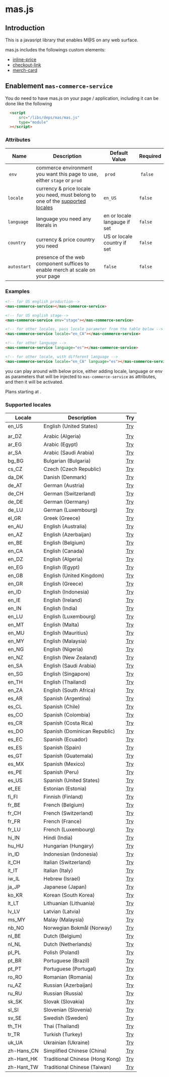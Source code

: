 # mas.js

## Introduction

This is a javasript library that enables M@S on any web surface.

mas.js includes the followings custom elements:

-   [inline-price](/libs/features/mas/docs/inline-price.html)
-   [checkout-link](/libs/features/mas/docs/checkout-link.html)
-   [merch-card](/libs/features/mas/docs/merch-card.html)

## Enablement `mas-commerce-service`

You do need to have mas.js on your page / application, including it can be done like the following
```html
  <script
      src="/libs/deps/mas/mas.js"
      type="module"
  ></script>
```
### Attributes

| Name       | Description                                                                                         | Default Value | Required|
| ---------- | --------------------------------------------------------------------------------------------------- | ------------- | ------- |
| `env`      | commerce environment you want this page to use, either `stage` or `prod`                            | `prod`        | `false` |
| `locale`   | currency & price locale you need, must belong to one of the [supported locales](#supported-locales) | `en_US`       | `false` |
| `language` | language you need any literals in | en or locale langauge if set                                    | `false`       | `false` |
| `country`  | currency & price country you need | US or locale country if set                                     | `false`       | `false` |
| `autostart`| presence of the web component suffices to enable merch at scale on your page                        | `false`       | `false` |

### Examples
```html
<!-- for US english production-->
<mas-commerce-service></mas-commerce-service>

<!-- for US english stage-->
<mas-commerce-service env="stage"></mas-commerce-service>

<!-- for other locales, pass locale parameter from the table below -->
<mas-commerce-service locale="en_CA"></mas-commerce-service>

<!-- for other language -->
<mas-commerce-service language="es"></mas-commerce-service>

<!-- for other locale, with different language -->
<mas-commerce-service locale="en_CA" language="es"></mas-commerce-service>
```
you can play around with below price, either adding locale, language or env as parameters that will be injected to `mas-commerce-service` as attributes, and then it will be activated. 

<p class="example">
  Plans starting at
  <span
    is="inline-price"
    data-display-old-price="true"
    data-display-per-unit="true"
    data-display-recurrence="true"
    data-display-tax="false"
    data-force-tax-exclusive="false"
    data-quantity="1"
    data-template="price"
    data-wcs-osi="A1xn6EL4pK93bWjM8flffQpfEL-bnvtoQKQAvkx574M"
  ></span
  >.
</p>

### Supported locales

| Locale     | Description                     | Try                       |
| ---------- | ------------------------------- | ------------------------- |
| en_US      | English (United States)         | [Try](/libs/features/mas/docs/mas.js.html)                  |
|            |                                 |                           |
| ar_DZ      | Arabic (Algeria)                | [Try](?locale=ar_DZ)      |
| ar_EG      | Arabic (Egypt)                  | [Try](?locale=ar_EG)      |
| ar_SA      | Arabic (Saudi Arabia)           | [Try](?locale=ar_SA)      |
| bg_BG      | Bulgarian (Bulgaria)            | [Try](?locale=bg_BG)      |
| cs_CZ      | Czech (Czech Republic)          | [Try](?locale=cs_CZ)      |
| da_DK      | Danish (Denmark)                | [Try](?locale=da_DK)      |
| de_AT      | German (Austria)                | [Try](?locale=de_AT)      |
| de_CH      | German (Switzerland)            | [Try](?locale=de_CH)      |
| de_DE      | German (Germany)                | [Try](?locale=de_DE)      |
| de_LU      | German (Luxembourg)             | [Try](?locale=de_LU)      |
| el_GR      | Greek (Greece)                  | [Try](?locale=el_GR)      |
| en_AU      | English (Australia)             | [Try](?locale=en_AU)      |
| en_AZ      | English (Azerbaijan)            | [Try](?locale=en_AZ)      |
| en_BE      | English (Belgium)               | [Try](?locale=en_BE)      |
| en_CA      | English (Canada)                | [Try](?locale=en_CA)      |
| en_DZ      | English (Algeria)               | [Try](?locale=en_DZ)      |
| en_EG      | English (Egypt)                 | [Try](?locale=en_EG)      |
| en_GB      | English (United Kingdom)        | [Try](?locale=en_GB)      |
| en_GR      | English (Greece)                | [Try](?locale=en_GR)      |
| en_ID      | English (Indonesia)             | [Try](?locale=en_ID)      |
| en_IE      | English (Ireland)               | [Try](?locale=en_IE)      |
| en_IN      | English (India)                 | [Try](?locale=en_IN)      |
| en_LU      | English (Luxembourg)            | [Try](?locale=en_LU)      |
| en_MT      | English (Malta)                 | [Try](?locale=en_MT)      |
| en_MU      | English (Mauritius)             | [Try](?locale=en_MU)      |
| en_MY      | English (Malaysia)              | [Try](?locale=en_MY)      |
| en_NG      | English (Nigeria)               | [Try](?locale=en_NG)      |
| en_NZ      | English (New Zealand)           | [Try](?locale=en_NZ)      |
| en_SA      | English (Saudi Arabia)          | [Try](?locale=en_SA)      |
| en_SG      | English (Singapore)             | [Try](?locale=en_SG)      |
| en_TH      | English (Thailand)              | [Try](?locale=en_TH)      |
| en_ZA      | English (South Africa)          | [Try](?locale=en_ZA)      |
| es_AR      | Spanish (Argentina)             | [Try](?locale=es_AR)      |
| es_CL      | Spanish (Chile)                 | [Try](?locale=es_CL)      |
| es_CO      | Spanish (Colombia)              | [Try](?locale=es_CO)      |
| es_CR      | Spanish (Costa Rica)            | [Try](?locale=es_CR)      |
| es_DO      | Spanish (Dominican Republic)    | [Try](?locale=es_DO)      |
| es_EC      | Spanish (Ecuador)               | [Try](?locale=es_EC)      |
| es_ES      | Spanish (Spain)                 | [Try](?locale=es_ES)      |
| es_GT      | Spanish (Guatemala)             | [Try](?locale=es_GT)      |
| es_MX      | Spanish (Mexico)                | [Try](?locale=es_MX)      |
| es_PE      | Spanish (Peru)                  | [Try](?locale=es_PE)      |
| es_US      | Spanish (United States)         | [Try](?locale=es_US)      |
| et_EE      | Estonian (Estonia)              | [Try](?locale=et_EE)      |
| fi_FI      | Finnish (Finland)               | [Try](?locale=fi_FI)      |
| fr_BE      | French (Belgium)                | [Try](?locale=fr_BE)      |
| fr_CH      | French (Switzerland)            | [Try](?locale=fr_CH)      |
| fr_FR      | French (France)                 | [Try](?locale=fr_FR)      |
| fr_LU      | French (Luxembourg)             | [Try](?locale=fr_LU)      |
| hi_IN      | Hindi (India)                   | [Try](?locale=hi_IN)      |
| hu_HU      | Hungarian (Hungary)             | [Try](?locale=hu_HU)      |
| in_ID      | Indonesian (Indonesia)          | [Try](?locale=in_ID)      |
| it_CH      | Italian (Switzerland)           | [Try](?locale=it_CH)      |
| it_IT      | Italian (Italy)                 | [Try](?locale=it_IT)      |
| iw_IL      | Hebrew (Israel)                 | [Try](?locale=iw_IL)      |
| ja_JP      | Japanese (Japan)                | [Try](?locale=ja_JP)      |
| ko_KR      | Korean (South Korea)            | [Try](?locale=ko_KR)      |
| lt_LT      | Lithuanian (Lithuania)          | [Try](?locale=lt_LT)      |
| lv_LV      | Latvian (Latvia)                | [Try](?locale=lv_LV)      |
| ms_MY      | Malay (Malaysia)                | [Try](?locale=ms_MY)      |
| nb_NO      | Norwegian Bokmål (Norway)       | [Try](?locale=nb_NO)      |
| nl_BE      | Dutch (Belgium)                 | [Try](?locale=nl_BE)      |
| nl_NL      | Dutch (Netherlands)             | [Try](?locale=nl_NL)      |
| pl_PL      | Polish (Poland)                 | [Try](?locale=pl_PL)      |
| pt_BR      | Portuguese (Brazil)             | [Try](?locale=pt_BR)      |
| pt_PT      | Portuguese (Portugal)           | [Try](?locale=pt_PT)      |
| ro_RO      | Romanian (Romania)              | [Try](?locale=ro_RO)      |
| ru_AZ      | Russian (Azerbaijan)            | [Try](?locale=ru_AZ)      |
| ru_RU      | Russian (Russia)                | [Try](?locale=ru_RU)      |
| sk_SK      | Slovak (Slovakia)               | [Try](?locale=sk_SK)      |
| sl_SI      | Slovenian (Slovenia)            | [Try](?locale=sl_SI)      |
| sv_SE      | Swedish (Sweden)                | [Try](?locale=sv_SE)      |
| th_TH      | Thai (Thailand)                 | [Try](?locale=th_TH)      |
| tr_TR      | Turkish (Turkey)                | [Try](?locale=tr_TR)      |
| uk_UA      | Ukrainian (Ukraine)             | [Try](?locale=uk_UA)      |
| zh-Hans_CN | Simplified Chinese (China)      | [Try](?locale=zh-Hans_CN) |
| zh-Hant_HK | Traditional Chinese (Hong Kong) | [Try](?locale=zh-Hant_HK) |
| zh-Hant_TW | Traditional Chinese (Taiwan)    | [Try](?locale=zh-Hant_TW) |
